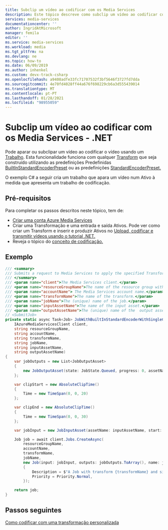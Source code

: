 ```yaml
---
title: Subclip um vídeo ao codificar com os Media Services
description: Este tópico descreve como subclip um vídeo ao codificar com a Azure Media Services usando .NET SDK
services: media-services
documentationcenter: ''
author: IngridAtMicrosoft
manager: femila
editor: ''
ms.service: media-services
ms.workload: media
ms.tgt_pltfrm: na
ms.devlang: ne
ms.topic: how-to
ms.date: 06/09/2019
ms.author: inhenkel
ms.custom: devx-track-csharp
ms.openlocfilehash: a9408adfe33fc71707532f3bf5646f3727fd7dda
ms.sourcegitcommit: 4e70fd4028ff44a676f698229cb6a3d555439014
ms.translationtype: MT
ms.contentlocale: pt-PT
ms.lasthandoff: 01/28/2021
ms.locfileid: "98955059"
---
```

# <a name="subclip-a-video-when-encoding-with-media-services---net"></a>Subclip um vídeo ao codificar com os Media Services - .NET

Pode aparar ou subclipar um vídeo ao codificar o vídeo usando um [Trabalho](/rest/api/media/jobs). Esta funcionalidade funciona com qualquer [Transform](/rest/api/media/transforms) que seja construído utilizando as predefinições Predefinidas [BuiltInStandardEncoderPreset](/rest/api/media/transforms/createorupdate#builtinstandardencoderpreset) ou as predefinições [StandardEncoderPreset.](/rest/api/media/transforms/createorupdate#standardencoderpreset)

O exemplo C# a seguir cria um trabalho que apara um vídeo num Ativo à medida que apresenta um trabalho de codificação. 

## <a name="prerequisites"></a>Pré-requisitos

Para completar os passos descritos neste tópico, tem de:

- [Criar uma conta Azure Media Services](./create-account-howto.md)
- Criar uma Transformação e uma entrada e saída Ativos. Pode ver como criar um Transform e inserir e produzir Ativos no [Upload, codificar e transmitir vídeos usando o tutorial .NET.](stream-files-tutorial-with-api.md)
- Reveja o tópico do [conceito de codificação.](encoding-concept.md)

## <a name="example"></a>Exemplo

```csharp
/// <summary>
/// Submits a request to Media Services to apply the specified Transform to a given input video.
/// </summary>
/// <param name="client">The Media Services client.</param>
/// <param name="resourceGroupName">The name of the resource group within the Azure subscription.</param>
/// <param name="accountName"> The Media Services account name.</param>
/// <param name="transformName">The name of the transform.</param>
/// <param name="jobName">The (unique) name of the job.</param>
/// <param name="inputAssetName">The name of the input asset.</param>
/// <param name="outputAssetName">The (unique) name of the  output asset that will store the result of the encoding job. </param>
// <SubmitJob>
private static async Task<Job> JobWithBuiltInStandardEncoderWithSingleClipAsync(
    IAzureMediaServicesClient client,
    string resourceGroupName,
    string accountName,
    string transformName,
    string jobName,
    string inputAssetName,
    string outputAssetName)
{
    var jobOutputs = new List<JobOutputAsset>
    {
        new JobOutputAsset(state: JobState.Queued, progress: 0, assetName: outputAssetName)
    };

    var clipStart = new AbsoluteClipTime()
    {
        Time = new TimeSpan(0, 0, 20)
    };

    var clipEnd = new AbsoluteClipTime()
    {
        Time = new TimeSpan(0, 0, 30)
    };

    var jobInput = new JobInputAsset(assetName: inputAssetName, start: clipStart, end: clipEnd);

    Job job = await client.Jobs.CreateAsync(
        resourceGroupName,
        accountName,
        transformName,
        jobName,
        new Job(input: jobInput, outputs: jobOutputs.ToArray(), name: jobName)
        {
            Description = $"A Job with transform {transformName} and single clip.",
            Priority = Priority.Normal,
        });

    return job;
}
```

## <a name="next-steps"></a>Passos seguintes

[Como codificar com uma transformação personalizada](customize-encoder-presets-how-to.md) 
